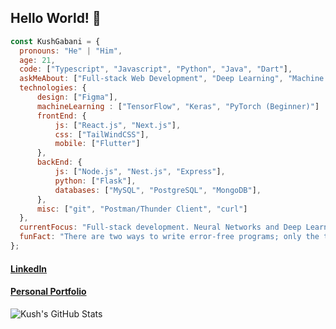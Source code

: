 ## Hello World! 👋

<!--
**KushGabani/KushGabani** is a ✨ _special_ ✨ repository because its `README.md` (this file) appears on your GitHub profile.
-->

```javascript
const KushGabani = {
  pronouns: "He" | "Him",
  age: 21,
  code: ["Typescript", "Javascript", "Python", "Java", "Dart"],
  askMeAbout: ["Full-stack Web Development", "Deep Learning", "Machine Learning", "UI/UX"],
  technologies: {
      design: ["Figma"],
      machineLearning : ["TensorFlow", "Keras", "PyTorch (Beginner)"]
      frontEnd: {
          js: ["React.js", "Next.js"],
          css: ["TailWindCSS"],
          mobile: ["Flutter"]
      },
      backEnd: {
          js: ["Node.js", "Nest.js", "Express"],
          python: ["Flask"],
          databases: ["MySQL", "PostgreSQL", "MongoDB"],
      },
      misc: ["git", "Postman/Thunder Client", "curl"]
  },
  currentFocus: "Full-stack development. Neural Networks and Deep Learning",
  funFact: "There are two ways to write error-free programs; only the third one works"
};
```

#### [LinkedIn](https://linkedin.com/in/kushgabani)
#### [Personal Portfolio](https://kushgabani.gatsbyjs.io/)

![Kush's GitHub Stats](https://github-readme-stats.vercel.app/api?username=KushGabani&count_private=true&hide=stars&show_icons=true&theme=default)
